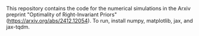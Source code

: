 This repository contains the code for the numerical simulations in the Arxiv preprint "Optimality of Right-Invariant Priors" (https://arxiv.org/abs/2412.12054). To run, install numpy, matplotlib, jax, and jax-tqdm.

